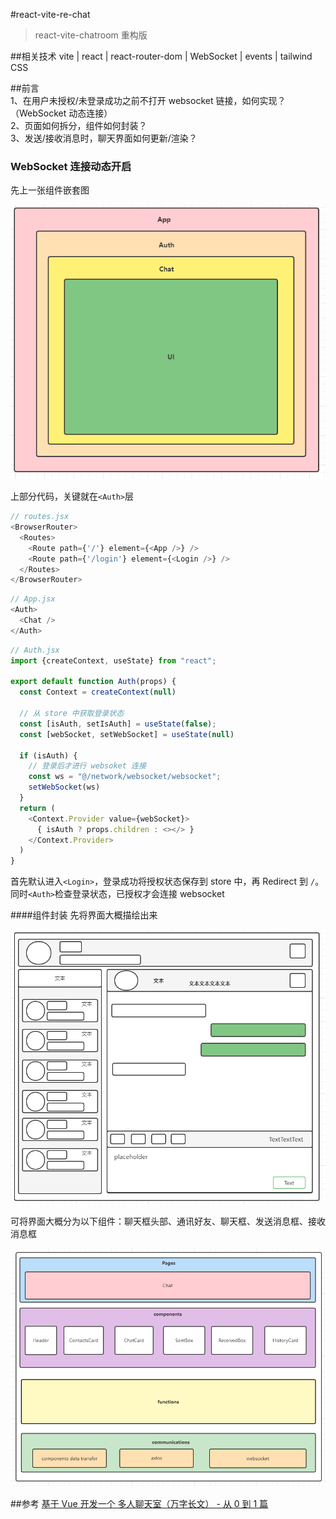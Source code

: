 #react-vite-re-chat
> react-vite-chatroom 重构版

##相关技术
vite | react | react-router-dom | WebSocket | events | tailwind CSS

##前言
<br /> 1、在用户未授权/未登录成功之前不打开 websocket 链接，如何实现？（WebSocket 动态连接）
<br /> 2、页面如何拆分，组件如何封装？
<br /> 3、发送/接收消息时，聊天界面如何更新/渲染？

### WebSocket 连接动态开启
先上一张组件嵌套图

<img src="./assets/组件嵌套关系.png">

上部分代码，关键就在`<Auth>`层
```js
// routes.jsx
<BrowserRouter>
  <Routes>
    <Route path={'/'} element={<App />} />
    <Route path={'/login'} element={<Login />} />
  </Routes>
</BrowserRouter>
```

```js
// App.jsx
<Auth>
  <Chat />
</Auth>
```

```js
// Auth.jsx
import {createContext, useState} from "react";

export default function Auth(props) {
  const Context = createContext(null)

  // 从 store 中获取登录状态
  const [isAuth, setIsAuth] = useState(false);
  const [webSocket, setWebSocket] = useState(null)
  
  if (isAuth) {
    // 登录后才进行 websoket 连接
    const ws = "@/network/websocket/websocket";
    setWebSocket(ws)
  }
  return (
    <Context.Provider value={webSocket}>
      { isAuth ? props.children : <></> }
    </Context.Provider>
  )
}
```

首先默认进入`<Login>`，登录成功将授权状态保存到 store 中，再 Redirect 到 `/`。
同时`<Auth>`检查登录状态，已授权才会连接 websocket

####组件封装
先将界面大概描绘出来

<img src="./assets/界面草图.png">

可将界面大概分为以下组件：聊天框头部、通讯好友、聊天框、发送消息框、接收消息框

<img src="./assets/组件结构.png">
























##参考
[基于 Vue 开发一个 多人聊天室（万字长文） - 从 0 到 1 篇](https://segmentfault.com/a/1190000040688086)










